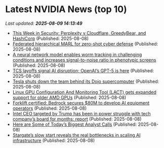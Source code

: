 # Latest NVIDIA News (top 10)
_Last updated: **2025-08-09 14:13:49**_

- [This Week in Security: Perplexity v Cloudflare, GreedyBear, and HashiCorp](https://hackaday.com/2025/08/08/this-week-in-security-perplexity-v-cloudflare-greedybear-and-hashicorp/) (Published: 2025-08-08)
- [Federated hierarchical MARL for zero-shot cyber defense](https://journals.plos.org/plosone/article?id=10.1371/journal.pone.0329969) (Published: 2025-08-08)
- [A neural network model enables worm tracking in challenging conditions and increases signal-to-noise ratio in phenotypic screens](https://journals.plos.org/ploscompbiol/article?id=10.1371/journal.pcbi.1013345) (Published: 2025-08-08)
- [TCS layoffs signal AI disruption; OpenAI’s GPT-5 is here](https://economictimes.indiatimes.com/tech/newsletters/tech-top-5/tcs-layoffs-signal-ai-disruption-openais-gpt-5-is-here/articleshow/123189857.cms) (Published: 2025-08-08)
- [Tesla shuts down the team behind its Dojo supercomputer](https://www.theverge.com/news/756706/tesla-dojo-team-shut-down-supercomputer) (Published: 2025-08-08)
- [Linux GPU Configuration And Monitoring Tool (LACT) gets expanded support for older AMD GPUs](https://www.gamingonlinux.com/2025/08/linux-gpu-configuration-and-monitoring-tool-lact-gets-expanded-support-for-older-amd-gpus/.) (Published: 2025-08-08)
- [Forklift certified: Bedrock secures $80M to develop AI equipment operators](http://electrek.co/2025/08/08/forklift-certified-bedrock-secures-80m-to-develop-ai-equipment-operators/) (Published: 2025-08-08)
- [Intel CEO targeted by Trump has been in power struggle with tech company’s board for months: report](https://nypost.com/2025/08/08/business/lip-bu-tan-intel-ceo-targeted-by-trump-has-been-in-dispute-with-companys-board-for-months-report/) (Published: 2025-08-08)
- [Here are Some of Today’s Biggest Analyst Calls](https://biztoc.com/x/bc3f62bf99787fce) (Published: 2025-08-08)
- [Stargate’s slow start reveals the real bottlenecks in scaling AI infrastructure](https://www.networkworld.com/article/4036679/stargates-slow-start-reveals-the-real-bottlenecks-in-scaling-ai-infrastructure.html) (Published: 2025-08-08)
